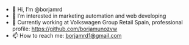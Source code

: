 - 👋 Hi, I’m @borjamrd
- 👀 I’m interested in marketing automation and web developing
- 💞️ Currently working at Volkswagen Group Retail Spain, professional profile: https://github.com/borjamunozvw
- 📫 How to reach me: borjamrd1@gmail.com
